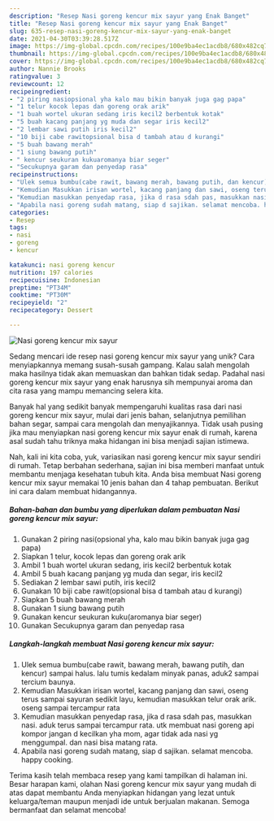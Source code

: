 ```yaml
---
description: "Resep Nasi goreng kencur mix sayur yang Enak Banget"
title: "Resep Nasi goreng kencur mix sayur yang Enak Banget"
slug: 635-resep-nasi-goreng-kencur-mix-sayur-yang-enak-banget
date: 2021-04-30T03:39:28.517Z
image: https://img-global.cpcdn.com/recipes/100e9ba4ec1acdb8/680x482cq70/nasi-goreng-kencur-mix-sayur-foto-resep-utama.jpg
thumbnail: https://img-global.cpcdn.com/recipes/100e9ba4ec1acdb8/680x482cq70/nasi-goreng-kencur-mix-sayur-foto-resep-utama.jpg
cover: https://img-global.cpcdn.com/recipes/100e9ba4ec1acdb8/680x482cq70/nasi-goreng-kencur-mix-sayur-foto-resep-utama.jpg
author: Nannie Brooks
ratingvalue: 3
reviewcount: 12
recipeingredient:
- "2 piring nasiopsional yha kalo mau bikin banyak juga gag papa"
- "1 telur kocok lepas dan goreng orak arik"
- "1 buah wortel ukuran sedang iris kecil2 berbentuk kotak"
- "5 buah kacang panjang yg muda dan segar iris kecil2"
- "2 lembar sawi putih iris kecil2"
- "10 biji cabe rawitopsional bisa d tambah atau d kurangi"
- "5 buah bawang merah"
- "1 siung bawang putih"
- " kencur seukuran kukuaromanya biar seger"
- "Secukupnya garam dan penyedap rasa"
recipeinstructions:
- "Ulek semua bumbu(cabe rawit, bawang merah, bawang putih, dan kencur) sampai halus. lalu tumis kedalam minyak panas, aduk2 sampai tercium baunya."
- "Kemudian Masukkan irisan wortel, kacang panjang dan sawi, oseng terus sampai sayuran sedikit layu, kemudian masukkan telur orak arik. oseng sampai tercampur rata"
- "Kemudian masukkan penyedap rasa, jika d rasa sdah pas, masukkan nasi. aduk terus sampai tercampur rata. utk membuat nasi goreng api kompor jangan d kecilkan yha mom, agar tidak ada nasi yg menggumpal. dan nasi bisa matang rata."
- "Apabila nasi goreng sudah matang, siap d sajikan. selamat mencoba. happy cooking."
categories:
- Resep
tags:
- nasi
- goreng
- kencur

katakunci: nasi goreng kencur 
nutrition: 197 calories
recipecuisine: Indonesian
preptime: "PT34M"
cooktime: "PT30M"
recipeyield: "2"
recipecategory: Dessert

---
```



![Nasi goreng kencur mix sayur](https://img-global.cpcdn.com/recipes/100e9ba4ec1acdb8/680x482cq70/nasi-goreng-kencur-mix-sayur-foto-resep-utama.jpg)

Sedang mencari ide resep nasi goreng kencur mix sayur yang unik? Cara menyiapkannya memang susah-susah gampang. Kalau salah mengolah maka hasilnya tidak akan memuaskan dan bahkan tidak sedap. Padahal nasi goreng kencur mix sayur yang enak harusnya sih mempunyai aroma dan cita rasa yang mampu memancing selera kita.

Banyak hal yang sedikit banyak mempengaruhi kualitas rasa dari nasi goreng kencur mix sayur, mulai dari jenis bahan, selanjutnya pemilihan bahan segar, sampai cara mengolah dan menyajikannya. Tidak usah pusing jika mau menyiapkan nasi goreng kencur mix sayur enak di rumah, karena asal sudah tahu triknya maka hidangan ini bisa menjadi sajian istimewa.




Nah, kali ini kita coba, yuk, variasikan nasi goreng kencur mix sayur sendiri di rumah. Tetap berbahan sederhana, sajian ini bisa memberi manfaat untuk membantu menjaga kesehatan tubuh kita. Anda bisa membuat Nasi goreng kencur mix sayur memakai 10 jenis bahan dan 4 tahap pembuatan. Berikut ini cara dalam membuat hidangannya.

<!--inarticleads1-->

##### Bahan-bahan dan bumbu yang diperlukan dalam pembuatan Nasi goreng kencur mix sayur:

1. Gunakan 2 piring nasi(opsional yha, kalo mau bikin banyak juga gag papa)
1. Siapkan 1 telur, kocok lepas dan goreng orak arik
1. Ambil 1 buah wortel ukuran sedang, iris kecil2 berbentuk kotak
1. Ambil 5 buah kacang panjang yg muda dan segar, iris kecil2
1. Sediakan 2 lembar sawi putih, iris kecil2
1. Gunakan 10 biji cabe rawit(opsional bisa d tambah atau d kurangi)
1. Siapkan 5 buah bawang merah
1. Gunakan 1 siung bawang putih
1. Gunakan  kencur seukuran kuku(aromanya biar seger)
1. Gunakan Secukupnya garam dan penyedap rasa




<!--inarticleads2-->

##### Langkah-langkah membuat Nasi goreng kencur mix sayur:

1. Ulek semua bumbu(cabe rawit, bawang merah, bawang putih, dan kencur) sampai halus. lalu tumis kedalam minyak panas, aduk2 sampai tercium baunya.
1. Kemudian Masukkan irisan wortel, kacang panjang dan sawi, oseng terus sampai sayuran sedikit layu, kemudian masukkan telur orak arik. oseng sampai tercampur rata
1. Kemudian masukkan penyedap rasa, jika d rasa sdah pas, masukkan nasi. aduk terus sampai tercampur rata. utk membuat nasi goreng api kompor jangan d kecilkan yha mom, agar tidak ada nasi yg menggumpal. dan nasi bisa matang rata.
1. Apabila nasi goreng sudah matang, siap d sajikan. selamat mencoba. happy cooking.




Terima kasih telah membaca resep yang kami tampilkan di halaman ini. Besar harapan kami, olahan Nasi goreng kencur mix sayur yang mudah di atas dapat membantu Anda menyiapkan hidangan yang lezat untuk keluarga/teman maupun menjadi ide untuk berjualan makanan. Semoga bermanfaat dan selamat mencoba!
